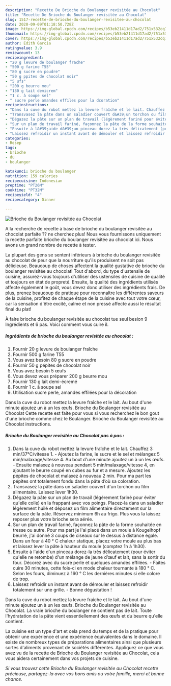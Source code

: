 ```yaml
---
description: "Recette De Brioche du Boulanger revisitée au Chocolat"
title: "Recette De Brioche du Boulanger revisitée au Chocolat"
slug: 1517-recette-de-brioche-du-boulanger-revisitee-au-chocolat
date: 2020-09-09T01:18:50.728Z
image: https://img-global.cpcdn.com/recipes/b53eb21411d17ad2/751x532cq70/brioche-du-boulanger-revisitee-au-chocolat-photo-principale-de-la-recette.jpg
thumbnail: https://img-global.cpcdn.com/recipes/b53eb21411d17ad2/751x532cq70/brioche-du-boulanger-revisitee-au-chocolat-photo-principale-de-la-recette.jpg
cover: https://img-global.cpcdn.com/recipes/b53eb21411d17ad2/751x532cq70/brioche-du-boulanger-revisitee-au-chocolat-photo-principale-de-la-recette.jpg
author: Edith Garcia
ratingvalue: 3.9
reviewcount: 13
recipeingredient:
- "20 g levure de boulanger frache"
- "500 g farine T55"
- "80 g sucre en poudre"
- "50 g ppites de chocolat noir"
- "5 ufs"
- "200 g beurre mou"
- "130 g lait demicrem"
- "1 c. à soupe sel"
- " sucre perle amandes effiles pour la dcoration"
recipeinstructions:
- "Dans la cuve du robot mettez la levure fraîche et le lait. Chauffez 3 min/37°C/vitesse 1. Ajoutez la farine, le sucre et le sel et mélangez 5 min/malaxage/vitesse 4. Au bout d&#39;une minute ajoutez un à un les œufs. Ensuite malaxez à nouveau pendant 5 min/malaxage/vitesse 4, en ajoutant le beurre coupé en cubes au fur et a mesure. Ajoutez les pépites de chocolat et malaxez à nouveau 2 min. Pour ma part les pépites ont totalement fondu dans la pâte d’où sa coloration."
- "Transvasez la pâte dans un saladier couvert d&#39;un torchon ou film alimentaire. Laissez lever 1h30."
- "Dégazez la pâte sur un plan de travail (légèrement fariné pour éviter qu&#39;elle colle) en la frappant avec vos poings. Placez-la dans un saladier légèrement huilé et déposez un film alimentaire directement sur la surface de la pâte. Réservez minimum 6h au frigo. Plus vous la laissez reposer plus votre brioche sera aérée."
- "Sur un plan de travail fariné, façonnez la pâte de la forme souhaitée en tresse ou autre. Pour ma part je l&#39;ai placé dans un moule à Kougelhopf beurré, j&#39;ai donné 3 coups de ciseaux sur le dessus à distance égale. Dans un four à 40 ° C chaleur statique, placez votre moule au plus bas et laissez lever la pâte à hauteur du moule (comptez 1h à 1h30)."
- "Ensuite à l&#39;aide d&#39;un pinceau dorez-la très délicatement (pour éviter qu&#39;elle ne retombe) d&#39;un mélange de jaune d’œuf et lait, sans la sortir du four. Décorez avec du sucre perle et quelques amandes effilées. Faites cuire 30 minutes, cette fois-ci en mode chaleur tournante à 180 ° C. Selon les fours, diminuez à 160 ° C les dernières minutes si elle colore de trop."
- "Laissez refroidir un instant avant de démouler et laissez refroidir totalement sur une grille. Bonne dégustation !"
categories:
- Resep
tags:
- brioche
- du
- boulanger

katakunci: brioche du boulanger 
nutrition: 159 calories
recipecuisine: Indonesian
preptime: "PT26M"
cooktime: "PT32M"
recipeyield: "4"
recipecategory: Dinner

---
```



![Brioche du Boulanger revisitée au Chocolat](https://img-global.cpcdn.com/recipes/b53eb21411d17ad2/751x532cq70/brioche-du-boulanger-revisitee-au-chocolat-photo-principale-de-la-recette.jpg)

A la recherche de recette à base de brioche du boulanger revisitée au chocolat parfaite ?? ne cherchez plus! Nous vous fournissons uniquement la recette parfaite brioche du boulanger revisitée au chocolat ici. Nous avons un grand nombre de recette à tester.

La plupart des gens se sentent inférieurs à brioche du boulanger revisitée au chocolat de peur que la nourriture qu'ils produisent ne soit pas délicieuse. Beaucoup de choses affectent la qualité gustative de brioche du boulanger revisitée au chocolat! Tout d'abord, du type d'ustensile de cuisine, assurez-vous toujours d'utiliser des ustensiles de cuisine de qualité et toujours en état de propreté. Ensuite, la qualité des ingrédients utilisés affecte également le goût, vous devez donc utiliser des ingrédients frais. De plus, prenez beaucoup de pratique pour reconnaître les différentes saveurs de la cuisine, profitez de chaque étape de la cuisine avec tout votre cœur, car la sensation d'être excité, calme et non pressé affecte aussi le résultat final du plat!

<!--inarticleads1-->

À faire brioche du boulanger revisitée au chocolat tue seul besion 9 Ingrédients et 6 pas. Voici comment vous cuire il.

##### Ingrédients de brioche du boulanger revisitée au chocolat :

1. Fournir 20 g levure de boulanger fraîche
1. Fournir 500 g farine T55
1. Vous avez besoin 80 g sucre en poudre
1. Fournir 50 g pépites de chocolat noir
1. Vous avez besoin 5 œufs
1. Vous devez vous préparer 200 g beurre mou
1. Fournir 130 g lait demi-écremé
1. Fournir 1 c. à soupe sel
1. Utilisation  sucre perle, amandes effilées pour la décoration


Dans la cuve du robot mettez la levure fraîche et le lait. Au bout d&#39;une minute ajoutez un à un les œufs. Brioche du Boulanger revisitée au Chocolat Cette recette est faite pour vous si vous recherchez le bon gout d&#39;une brioche comme chez le Boulanger. Brioche du Boulanger revisitée au Chocolat instructions. 

<!--inarticleads2-->

##### Brioche du Boulanger revisitée au Chocolat pas à pas :

1. Dans la cuve du robot mettez la levure fraîche et le lait. Chauffez 3 min/37°C/vitesse 1. - Ajoutez la farine, le sucre et le sel et mélangez 5 min/malaxage/vitesse 4. Au bout d&#39;une minute ajoutez un à un les œufs. - Ensuite malaxez à nouveau pendant 5 min/malaxage/vitesse 4, en ajoutant le beurre coupé en cubes au fur et a mesure. Ajoutez les pépites de chocolat et malaxez à nouveau 2 min. Pour ma part les pépites ont totalement fondu dans la pâte d’où sa coloration.
1. Transvasez la pâte dans un saladier couvert d&#39;un torchon ou film alimentaire. Laissez lever 1h30.
1. Dégazez la pâte sur un plan de travail (légèrement fariné pour éviter qu&#39;elle colle) en la frappant avec vos poings. Placez-la dans un saladier légèrement huilé et déposez un film alimentaire directement sur la surface de la pâte. Réservez minimum 6h au frigo. Plus vous la laissez reposer plus votre brioche sera aérée.
1. Sur un plan de travail fariné, façonnez la pâte de la forme souhaitée en tresse ou autre. Pour ma part je l&#39;ai placé dans un moule à Kougelhopf beurré, j&#39;ai donné 3 coups de ciseaux sur le dessus à distance égale. Dans un four à 40 ° C chaleur statique, placez votre moule au plus bas et laissez lever la pâte à hauteur du moule (comptez 1h à 1h30).
1. Ensuite à l&#39;aide d&#39;un pinceau dorez-la très délicatement (pour éviter qu&#39;elle ne retombe) d&#39;un mélange de jaune d’œuf et lait, sans la sortir du four. Décorez avec du sucre perle et quelques amandes effilées. - Faites cuire 30 minutes, cette fois-ci en mode chaleur tournante à 180 ° C. Selon les fours, diminuez à 160 ° C les dernières minutes si elle colore de trop.
1. Laissez refroidir un instant avant de démouler et laissez refroidir totalement sur une grille. - Bonne dégustation !


Dans la cuve du robot mettez la levure fraîche et le lait. Au bout d&#39;une minute ajoutez un à un les œufs. Brioche du Boulanger revisitée au Chocolat. La vraie brioche du boulanger ne contient pas de lait. Toute l&#39;hydratation de la pâte vient essentiellement des œufs et du beurre qu&#39;elle contient. 

<!--inarticleads1-->

<p>
La cuisine est un type d'art et cela prend du temps et de la pratique pour obtenir une expérience et une expérience équivalentes dans le domaine. Il existe de nombreux types de préparations alimentaires ainsi que plusieurs sortes d'aliments provenant de sociétés différentes. Appliquez ce que vous avez vu de la recette de Brioche du Boulanger revisitée au Chocolat, cela vous aidera certainement dans vos projets de cuisine.
</p>

<p>
<i>Si vous trouvez cette Brioche du Boulanger revisitée au Chocolat recette précieuse, partagez-la avec vos bons amis ou votre famille, merci et bonne chance.</i>
</p>
